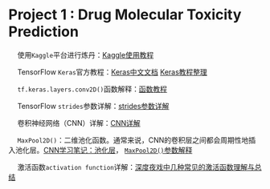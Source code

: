 # Project 1 : Drug Molecular Toxicity Prediction

&emsp; 使用`Kaggle`平台进行炼丹：[Kaggle使用教程](https://blog.csdn.net/qq_34851605/article/details/108238087)

&emsp; TensorFlow `Keras`官方教程：[Keras中文文档](https://keras.io/zh/) [Keras教程整理](https://www.jianshu.com/p/d02980fd7b54)

&emsp; `tf.keras.layers.conv2D()`函数解释：[函数教程](https://blog.csdn.net/godot06/article/details/105054657)

&emsp; TensorFlow `strides`参数详解：[strides参数详解](https://blog.csdn.net/TwT520Ly/article/details/79540251?utm_medium=distribute.pc_relevant_t0.none-task-blog-BlogCommendFromMachineLearnPai2-1.channel_param&depth_1-utm_source=distribute.pc_relevant_t0.none-task-blog-BlogCommendFromMachineLearnPai2-1.channel_param)

&emsp; 卷积神经网络（CNN）详解：[CNN详解](https://blog.csdn.net/tjlakewalker/article/details/83275322)

&emsp; `MaxPool2D()`：二维池化函数。通常来说，CNN的卷积层之间都会周期性地插入池化层。[CNN学习笔记：池化层](https://www.cnblogs.com/MrSaver/p/10356695.html)， [`MaxPool2D()`参数解释](https://blog.csdn.net/iblctw/article/details/107088462?utm_medium=distribute.pc_aggpage_search_result.none-task-blog-2~all~first_rank_v2~rank_v25-5-107088462.nonecase&utm_term=maxpool2d%20参数)

&emsp; 激活函数`activation function`详解：[深度夜戏中几种常见的激活函数理解与总结](https://www.cnblogs.com/XDU-Lakers/p/10557496.html)


